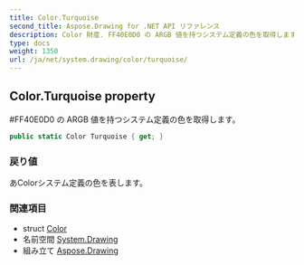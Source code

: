 ```yaml
---
title: Color.Turquoise
second_title: Aspose.Drawing for .NET API リファレンス
description: Color 財産. FF40E0D0 の ARGB 値を持つシステム定義の色を取得します
type: docs
weight: 1350
url: /ja/net/system.drawing/color/turquoise/
---
```

## Color.Turquoise property

#FF40E0D0 の ARGB 値を持つシステム定義の色を取得します。

```csharp
public static Color Turquoise { get; }
```

### 戻り値

あColorシステム定義の色を表します。

### 関連項目

* struct [Color](../)
* 名前空間 [System.Drawing](../../color/)
* 組み立て [Aspose.Drawing](../../../)


